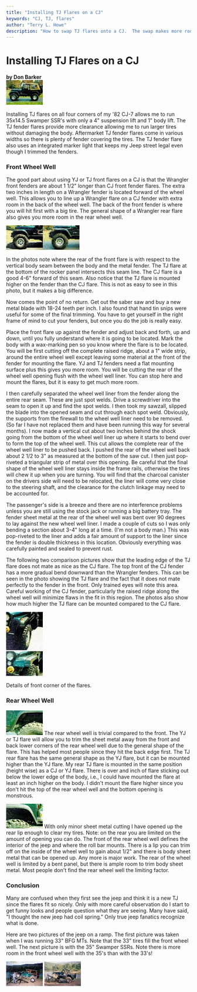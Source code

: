 ```yaml
---
title: "Installing TJ Flares on a CJ"
keywords: "CJ, TJ, flares"
author: "Terry L. Howe"
description: "How to swap TJ flares onto a CJ.  The swap makes more room for tires and you can still use a maker light."
---
```

# Installing TJ Flares on a CJ

**by Don Barker**   
[![Don's CJ with 35s](/img/body/tjflares/tjf03_.jpg)](/img/body/tjflares/tjf03.jpg) 

Installing TJ flares on all four corners of my '82 CJ-7 allows me to run 35x14.5 Swamper SSR's with only a 4" suspension lift and 1" body lift. The TJ fender flares provide more clearance allowing me to run larger tires without damaging the body. Aftermarket TJ fender flares come in various widths so there is plenty of fender covering the tires. The TJ fender flare also uses an integrated marker light that keeps my Jeep street legal even though I trimmed the fenders.

### Front Wheel Well

The good part about using YJ or TJ front flares on a CJ is that the Wrangler front fenders are about 1 1/2" longer than CJ front fender flares. The extra two inches in length on a Wrangler fender is located forward of the wheel well. This allows you to line up a Wrangler flare on a CJ fender with extra room in the back of the wheel well. The back of the front fender is where you will hit first with a big tire. The general shape of a Wrangler rear flare also gives you more room in the rear wheel well.

[![CJ with CJ flares](/img/body/tjflares/tjf10_.jpg)](/img/body/tjflares/tjf10.jpg)[![CJ with TJ flares](/img/body/tjflares/tjf08_.jpg)](/img/body/tjflares/tjf08.jpg)

In the photos note where the rear of the front flare is with respect to the vertical body seam between the body and the metal fender. The TJ flare at the bottom of the rocker panel intersects this seam line. The CJ flare is a good 4-6" forward of this seam. Also notice that the TJ flare is mounted higher on the fender than the CJ flare. This is not as easy to see in this photo, but it makes a big difference. 

Now comes the point of no return. Get out the saber saw and buy a new metal blade with 18-24 teeth per inch. I also found that hand tin snips were useful for some of the final trimming. You have to get yourself in the right frame of mind to cut your fenders, but once you do the job is really easy.

Place the front flare up against the fender and adjust back and forth, up and down, until you fully understand where it is going to be located. Mark the body with a wax-marking pen so you know where the flare is to be located. You will be first cutting off the complete raised ridge, about a 1" wide strip, around the entire wheel well except leaving some material at the front of the fender for mounting the flare. YJ and TJ fenders need a flat mounting surface plus this gives you more room. You will be cutting the rear of the wheel well opening flush with the wheel well liner. You can stop here and mount the flares, but it is easy to get much more room.

I then carefully separated the wheel well liner from the fender along the entire rear seam. These are just spot welds. Drive a screwdriver into the seam to open it up and find the spot welds. I then took my sawzall, slipped the blade into the opened seam and cut through each spot weld. Obviously, the supports from the firewall to the wheel well liner need to be removed. (So far I have not replaced them and have been running this way for several months). I now made a vertical cut about two inches behind the shock going from the bottom of the wheel well liner up where it starts to bend over to form the top of the wheel well. This cut allows the complete rear of the wheel well liner to be pushed back. I pushed the rear of the wheel well back about 2 1/2 to 3" as measured at the bottom of the saw cut. I then just pop-riveted a triangular strip of metal over this opening. Be careful that the final shape of the wheel well liner stays inside the frame rails, otherwise the tires will chew it up when you are turning. You will find that the charcoal canister on the drivers side will need to be relocated, the liner will come very close to the steering shaft, and the clearance for the clutch linkage may need to be accounted for.

The passenger's side is a breeze and there are no interference problems unless you are still using the stock jack or running a big battery tray. The fender sheet metal at the rear of the wheel well was bent over 90 degrees to lay against the new wheel well liner. I made a couple of cuts so I was only bending a section about 3-4" long at a time. (I'm not a body man.) This was pop-riveted to the liner and adds a fair amount of support to the liner since the fender is double thickness in this location. Obviously everything was carefully painted and sealed to prevent rust. 

The following two comparison pictures show that the leading edge of the TJ flare does not mate as nice as the CJ flare. The top front of the CJ fender has a more gradual bend downward than the Wrangler fenders. This can be seen in the photo showing the TJ flare and the fact that it does not mate perfectly to the fender in the front. Only trained eyes will note this area. Careful working of the CJ fender, particularly the raised ridge along the wheel well will minimize flaws in the fit in this region. The photos also show how much higher the TJ flare can be mounted compared to the CJ flare.

[![Front corner CJ flare](/img/body/tjflares/tjf01_.jpg)](/img/body/tjflares/tjf01.jpg)   
[![Front corner TJ flare](/img/body/tjflares/tjf02_.jpg)](/img/body/tjflares/tjf02.jpg) 

Details of front corner of the flares.

### Rear Wheel Well

[![Front edge of rear flare](/img/body/tjflares/tjf06_.jpg)](/img/body/tjflares/tjf06.jpg) The rear wheel well is trivial compared to the front. The YJ or TJ flare will allow you to trim the sheet metal away from the front and back lower corners of the rear wheel well due to the general shape of the flare. This has helped most people since they hit the back edge first. The TJ rear flare has the same general shape as the YJ flare, but it can be mounted higher than the YJ flare. My rear TJ flare is mounted in the same position (height wise) as a CJ or YJ flare. There is over and inch of flare sticking out below the lower edge of the body, i.e., I could have mounted the flare at least an inch higher on the body. I didn't mount the flare higher since you don't hit the top of the rear wheel well and the bottom opening is monstrous.

[![Rear edge of rear flare](/img/body/tjflares/tjf07_.jpg)](/img/body/tjflares/tjf07.jpg) With only minor sheet metal cutting I have opened up the rear lip enough to clear my tires. Note: on the rear you are limited on the amount of opening you can do. The front of the rear wheel well defines the interior of the jeep and where the roll bar mounts. There is a lip you can trim off on the inside of the wheel well to gain about 1/2" and there is body sheet metal that can be opened up. Any more is major work. The rear of the wheel well is limited by a bent panel, but there is ample room to trim body sheet metal. Most people don't find the rear wheel well the limiting factor.

### Conclusion

Many are confused when they first see the jeep and think it is a new TJ since the flares fit so nicely. Only with more careful observation do I start to get funny looks and people question what they are seeing. Many have said, "I thought the new jeep had coil spring." Only true jeep fanatics recognize what is done. 

Here are two pictures of the jeep on a ramp. The first picture was taken when I was running 33" BFG MTs. Note that the 33" tires fill the front wheel well. The next picture is with the 35" Swamper SSRs. Note there is more room in the front wheel well with the 35's than with the 33's!

[![CJ with 33s](/img/body/tjflares/tjf04_.jpg)](/img/body/tjflares/tjf04.jpg) [![CJ with TJ flares](/img/body/tjflares/tjf09_.jpg)](/img/body/tjflares/tjf09.jpg)